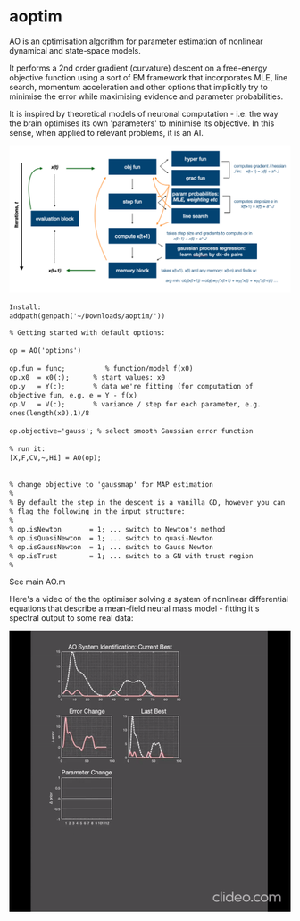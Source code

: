 # aoptim

AO is an optimisation algorithm for parameter estimation of nonlinear dynamical and state-space models. 

It performs a 2nd order gradient (curvature) descent on a free-energy objective function using a sort of EM framework that incorporates MLE, line search, momentum acceleration and other options that implicitly try to minimise the error while maximising evidence and parameter probabilities. 

It is inspired by theoretical models of neuronal computation - i.e. the way the brain optimises its own 'parameters' to minimise its objective. In this sense, when applied to relevant problems, it is an AI.

![overview](AO_optim_overview.png)

```
Install:
addpath(genpath('~/Downloads/aoptim/'))
```

```
% Getting started with default options:

op = AO('options')

op.fun = func;          % function/model f(x0)
op.x0  = x0(:);      % start values: x0
op.y   = Y(:);       % data we're fitting (for computation of objective fun, e.g. e = Y - f(x)
op.V   = V(:);       % variance / step for each parameter, e.g. ones(length(x0),1)/8

op.objective='gauss'; % select smooth Gaussian error function

% run it:
[X,F,CV,~,Hi] = AO(op); 


% change objective to 'gaussmap' for MAP estimation
%
% By default the step in the descent is a vanilla GD, however you can
% flag the following in the input structure:
%
% op.isNewton       = 1; ... switch to Newton's method
% op.isQuasiNewton  = 1; ... switch to quasi-Newton
% op.isGaussNewton  = 1; ... switch to Gauss Newton
% op.isTrust        = 1; ... switch to a GN with trust region
%
```



See main AO.m 



Here's a video of the the optimiser solving a system of nonlinear differential equations that describe a mean-field neural mass model - fitting it's spectral output to some real data:

![screenshot](OptimisationGIF.gif)

